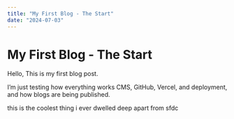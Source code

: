 ```yaml
---
title: "My First Blog - The Start"
date: "2024-07-03"
---
```


# My First Blog - The Start

Hello, This is my first blog post.

I’m just testing how everything works CMS, GitHub, Vercel, and deployment, and how blogs are being published.


this is the coolest thing i ever dwelled deep apart from sfdc
